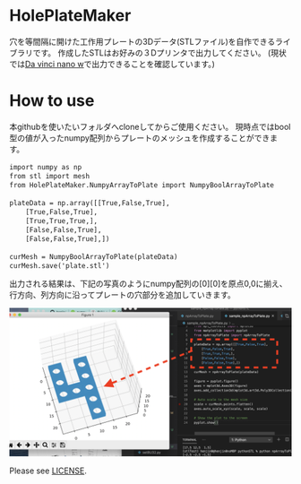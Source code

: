 # HolePlateMaker
穴を等間隔に開けた工作用プレートの3Dデータ(STLファイル)を自作できるライブラリです。
作成したSTLはお好みの３Dプリンタで出力してください。
(現状では[Da vinci nano w](https://www.xyzprinting.com/ja-JP/product/da-vinci-nano-w)で出力できることを確認しています。)

# How to use
本githubを使いたいフォルダへcloneしてからご使用ください。
現時点ではbool型の値が入ったnumpy配列からプレートのメッシュを作成することができます。

```python:example
import numpy as np
from stl import mesh
from HolePlateMaker.NumpyArrayToPlate import NumpyBoolArrayToPlate

plateData = np.array([[True,False,True],
    [True,False,True],
    [True,True,True,],
    [False,False,True],
    [False,False,True],])

curMesh = NumpyBoolArrayToPlate(plateData)
curMesh.save('plate.stl')
```

出力される結果は、下記の写真のようにnumpy配列の[0][0]を原点0,0に揃え、行方向、列方向に沿ってプレートの穴部分を追加していきます。


<img width="600" alt="ユニバーサルプレートもどきの出力結果" src="https://github.com/henjin0/HolePlateMaker/blob/main/NumpyArrayToMesh.png">



Please see [LICENSE](https://github.com/henjin0/HolePlateMaker/blob/main/LICENSE).
